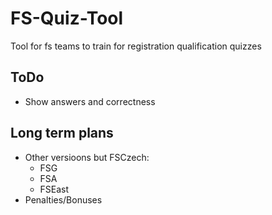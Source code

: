 FS-Quiz-Tool
============

Tool for fs teams to train for registration qualification quizzes

## ToDo

- Show answers and correctness

## Long term plans

- Other versioons but FSCzech:
  - FSG
  - FSA
  - FSEast
- Penalties/Bonuses
